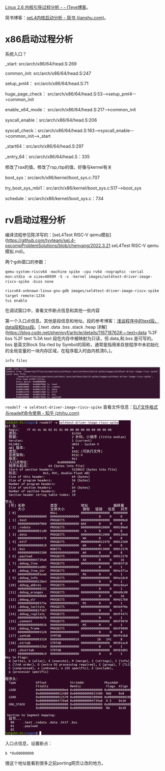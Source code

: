 

[Linux 2.6 内核引导过程分析 - - ITeye博客](https://www.iteye.com/blog/david05software-775255)。

简书博客：[seL4内核启动分析 - 简书 (jianshu.com)](https://www.jianshu.com/p/f741d26de6c4)。

# x86启动过程分析

系统入口？

_start: src/arch/x86/64/head.S:269

common_init: src/arch/x86/64/head.S:247

setup_pml4： src/arch/x86/64/head.S:71

huge_page_check： src/arch/x86/64/head.S:53-->setup_pml4-->common_init

enable_x64_mode： src/arch/x86/64/head.S:217-->common_init

syscall_enable：src/arch/x86/64/head.S:206

syscall_check：src/arch/x86/64/head.S:163-->syscall_enable-->common_init-->_start

_start64：src/arch/x86/64/head.S:297

_entry_64：src/arch/x86/64/head.S：335

修改了rax的值，修改了rsp,rbp的值，好像与kernel有关

boot_sys：src/arch/x86/kernel/boot_sys.c:707

try_boot_sys_mbi1：src/arch/x86/kernel/boot_sys.c:517-->boot_sys

schedule：src/arch/x86/kernel/boot_sys.c：734

# rv启动过程分析

编译流程参见陈洋写的：[seL4Test RISC-V qemu模拟](https://github.com/tyyteam/seL4-oscompProblemSolutions/blob/chenyang/2022.3.21 seL4Test RISC-V qemu模拟.md)。

两个gdb窗口的参数：

```
qemu-system-riscv64 -machine spike -cpu rv64 -nographic -serial mon:stdio -m size=4095M -S -s -kernel images/sel4test-driver-image-riscv-spike -bios none
```

```
riscv64-unknown-linux-gnu-gdb images/sel4test-driver-image-riscv-spike
target remote:1234
tui enable
```

在调试窗口中，查看文件断点信息和其他一些内容

第一个入口点信息。其他是段信息和地址。段的参考博客：[浅谈程序中的text段、data段和bss段](https://zhuanlan.zhihu.com/p/28659560?utm_source=qq&utm_medium=social&utm_oi=816085675953750016)。[.text .data .bss .stack .heap 详解](https://blog.csdn.net/phenixyf/article/details/116718762#:~:text=data %2F bss %2F text %3A text 段在内存中被映射为只读，但.data,和.bss 是可写的。 bss 是英文Block Sta rted by Symbol的简称，通常是指用来存放程序中未初始化的全局变量的一块内存区域，在程序载入时由内核清0。)。

```
info files
```

![image-20220323231315617](images/3.23-TODO-seL4-rv_x86%E5%90%AF%E5%8A%A8%E8%BF%87%E7%A8%8B%E5%88%86%E6%9E%90.assets/image-20220323231315617.png)

`readelf -e sel4test-driver-image-riscv-spike` 查看文件信息：[ELF文件格式与readelf命令使用 - 知乎 (zhihu.com)](https://zhuanlan.zhihu.com/p/62039158)

![image-20220324102523944](images/3.23-TODO-seL4-rv_x86%E5%90%AF%E5%8A%A8%E8%BF%87%E7%A8%8B%E5%88%86%E6%9E%90.assets/image-20220324102523944.png)

入口点信息，设置断点：

```
b *0x80000000
```

搜这个地址能看到很多之前porting网页让改的地方。

